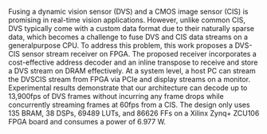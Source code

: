 Fusing a dynamic vision sensor (DVS) and a CMOS image sensor (CIS) is promising in real-time vision applications. However, unlike common CIS, DVS typically come with a custom data format due to their naturally sparse data, which becomes a challenge to fuse DVS and CIS data streams on a generalpurpose CPU. To address this problem, this work proposes a DVS-CIS sensor stream receiver on FPGA. The proposed receiver incorporates a cost-effective address decoder and an inline transpose to receive and store a DVS stream on DRAM effectively. At a system level, a host PC can stream the DVSCIS stream from FPGA via PCIe and display streams on a monitor. Experimental results demonstrate that our architecture can decode up to 13,900fps of DVS frames without incurring any frame drops while concurrently streaming frames at 60fps from a CIS. The design only uses 135 BRAM, 38 DSPs, 69489 LUTs, and 86626 FFs on a Xilinx Zynq+ ZCU106 FPGA board and consumes a power of 6.977 W.
